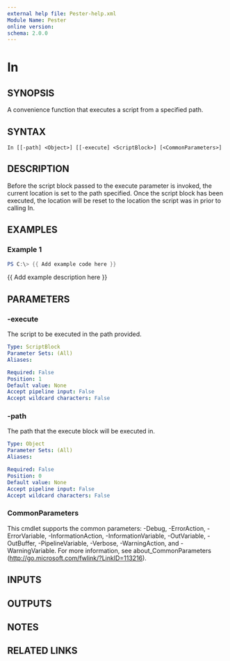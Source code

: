 ```yaml
---
external help file: Pester-help.xml
Module Name: Pester
online version:
schema: 2.0.0
---
```


# In

## SYNOPSIS

A convenience function that executes a script from a specified path.

## SYNTAX

```
In [[-path] <Object>] [[-execute] <ScriptBlock>] [<CommonParameters>]
```

## DESCRIPTION

Before the script block passed to the execute parameter is invoked,
the current location is set to the path specified.
Once the script
block has been executed, the location will be reset to the location
the script was in prior to calling In.

## EXAMPLES

### Example 1

```powershell
PS C:\> {{ Add example code here }}
```

{{ Add example description here }}

## PARAMETERS

### -execute

The script to be executed in the path provided.

```yaml
Type: ScriptBlock
Parameter Sets: (All)
Aliases:

Required: False
Position: 1
Default value: None
Accept pipeline input: False
Accept wildcard characters: False
```

### -path

The path that the execute block will be executed in.

```yaml
Type: Object
Parameter Sets: (All)
Aliases:

Required: False
Position: 0
Default value: None
Accept pipeline input: False
Accept wildcard characters: False
```

### CommonParameters
This cmdlet supports the common parameters: -Debug, -ErrorAction, -ErrorVariable, -InformationAction, -InformationVariable, -OutVariable, -OutBuffer, -PipelineVariable, -Verbose, -WarningAction, and -WarningVariable. For more information, see about_CommonParameters (http://go.microsoft.com/fwlink/?LinkID=113216).

## INPUTS

## OUTPUTS

## NOTES

## RELATED LINKS
